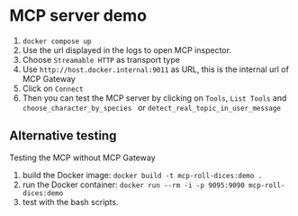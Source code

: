 # MCP server demo

1. `docker compose up`
2. Use the url displayed in the logs to open MCP inspector.
3. Choose `Streamable HTTP` as transport type
4. Use `http://host.docker.internal:9011` as URL, this is the internal url of MCP Gateway
5. Click on `Connect`
6. Then you can test the MCP server by clicking on `Tools`, `List Tools` and `choose_character_by_species
` or `detect_real_topic_in_user_message`


## Alternative testing
Testing the MCP without MCP Gateway
1. build the Docker image: `docker build -t mcp-roll-dices:demo .`
2. run the Docker container: `docker run --rm -i -p 9095:9090 mcp-roll-dices:demo`
3. test with the bash scripts.